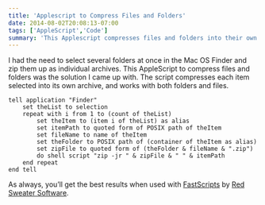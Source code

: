 ```yaml
---
title: 'Applescript to Compress Files and Folders'
date: 2014-08-02T20:08:13-07:00
tags: ['AppleScript','Code']
summary: 'This Applescript compresses files and folders into their own archive.'
---
```

I had the need to select several folders at once in the Mac OS Finder and zip them up as individual archives. This AppleScript to compress files and folders was the solution I came up with. The script compresses each item selected into its own archive, and works with both folders and files.

```applescript	
tell application "Finder"
	set theList to selection
	repeat with i from 1 to (count of theList)
		set theItem to (item i of theList) as alias
		set itemPath to quoted form of POSIX path of theItem
		set fileName to name of theItem
		set theFolder to POSIX path of (container of theItem as alias)
		set zipFile to quoted form of (theFolder & fileName & ".zip")
		do shell script "zip -jr " & zipFile & " " & itemPath
	end repeat
end tell
```	

As always, you’ll get the best results when used with [FastScripts](http://www.red-sweater.com/fastscripts/) by [Red Sweater Software](http://www.red-sweater.com/).